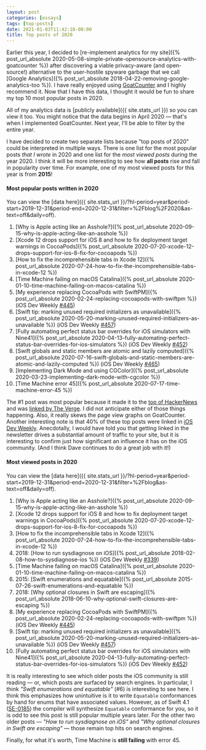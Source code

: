 ```yaml
---
layout: post
categories: [essays]
tags: [top-posts]
date: 2021-01-03T11:42:18-08:00
title: Top posts of 2020
---
```


Earlier this year, I decided to [re-implement analytics for my site]({% post_url_absolute 2020-05-08-simple-private-opensource-analytics-with-goatcounter %}) after discovering a viable privacy-aware (and open-source!) alternative to the user-hostile spyware garbage that we call [Google Analytics]({% post_url_absolute 2018-04-22-removing-google-analytics-too %}). I have really enjoyed using [GoatCounter](https://www.goatcounter.com) and I highly recommend it. Now that I have this data, I thought it would be fun to share my top 10 most popular posts in 2020.

<!--excerpt-->

All of my analytics data is [publicly available]({{ site.stats_url }}) so you can view it too. You might notice that the data begins in April 2020 &mdash; that's when I implemented GoatCounter. Next year, I'll be able to filter by the entire year. 

I have decided to create two separate lists because "top posts of 2020" could be interpreted in multiple ways. There is one list for the most popular posts *that I wrote* in 2020 and one list for the *most viewed posts* during the year 2020. I think it will be more interesting to see how **all posts** rise and fall in popularity over time. For example, one of my most viewed posts for this year is from **2015**! 

#### Most popular posts written in 2020

You can view the [data here]({{ site.stats_url }}/?hl-period=year&period-start=2019-12-31&period-end=2020-12-31&filter=%2Fblog%2F2020&as-text=off&daily=off).

1. [Why is Apple acting like an Asshole?]({% post_url_absolute 2020-09-15-why-is-apple-acting-like-an-asshole %})
1. [Xcode 12 drops support for iOS 8 and how to fix deployment target warnings in CocoaPods]({% post_url_absolute 2020-07-20-xcode-12-drops-support-for-ios-8-fix-for-cocoapods %})
1. [How to fix the incomprehensible tabs in Xcode 12]({% post_url_absolute 2020-07-24-how-to-fix-the-incomprehensible-tabs-in-xcode-12 %})
1. [Time Machine failing on macOS Catalina]({% post_url_absolute 2020-01-10-time-machine-failing-on-macos-catalina %})
1. [My experience replacing CocoaPods with SwiftPM]({% post_url_absolute 2020-02-24-replacing-cocoapods-with-swiftpm %}) (iOS Dev Weekly [#445](https://iosdevweekly.com/issues/445#tools))
1. [Swift tip: marking unused required initializers as unavailable]({% post_url_absolute 2020-05-20-marking-unused-required-initializers-as-unavailable %}) (iOS Dev Weekly [#457](https://iosdevweekly.com/issues/457#code))
1. [Fully automating perfect status bar overrides for iOS simulators with Nine41]({% post_url_absolute 2020-04-13-fully-automating-perfect-status-bar-overrides-for-ios-simulators %}) (iOS Dev Weekly [#452](https://iosdevweekly.com/issues/452#tools))
1. [Swift globals and static members are atomic and lazily computed]({% post_url_absolute 2020-07-16-swift-globals-and-static-members-are-atomic-and-lazily-computed %}) (iOS Dev Weekly [#465](https://iosdevweekly.com/issues/465#code))
1. [Implementing Dark Mode and using CGColor]({% post_url_absolute 2020-03-23-implementing-dark-mode-with-cgcolor %})
1. [Time Machine error 45]({% post_url_absolute 2020-07-17-time-machine-error-45 %})

The #1 post was most popular because it made it to the [top of HackerNews](https://news.ycombinator.com/item?id=24490326) and was [linked by The Verge](https://www.theverge.com/2020/9/16/21439674/ios-14-developers-iphone-surprise-release-golden-master-beta-development). I did not anticipate either of those things happening. Also, it really skews the page view graphs on GoatCounter. Another interesting note is that 40% of these top posts were linked in [iOS Dev Weekly](https://iosdevweekly.com). Anecdotally, I would have told you that getting linked in the newsletter drives a substantial amount of traffic to your site, but it is interesting to confirm just how significant an influence it has on the iOS community. (And I think Dave continues to do a great job with it!)

#### Most viewed posts in 2020

You can view the [data here]({{ site.stats_url }}/?hl-period=year&period-start=2019-12-31&period-end=2020-12-31&filter=%2Fblog&as-text=off&daily=off).

1. [Why is Apple acting like an Asshole?]({% post_url_absolute 2020-09-15-why-is-apple-acting-like-an-asshole %})
1. [Xcode 12 drops support for iOS 8 and how to fix deployment target warnings in CocoaPods]({% post_url_absolute 2020-07-20-xcode-12-drops-support-for-ios-8-fix-for-cocoapods %})
1. [How to fix the incomprehensible tabs in Xcode 12]({% post_url_absolute 2020-07-24-how-to-fix-the-incomprehensible-tabs-in-xcode-12 %})
1. 2018: [How to run sysdiagnose on iOS]({% post_url_absolute 2018-02-08-how-to-sysdiagnose-ios %}) (iOS Dev Weekly [#339](https://iosdevweekly.com/issues/339#tools))
1. [Time Machine failing on macOS Catalina]({% post_url_absolute 2020-01-10-time-machine-failing-on-macos-catalina %})
1. 2015: [Swift enumerations and equatable]({% post_url_absolute 2015-07-26-swift-enumerations-and-equatable %})
1. 2018: [Why optional closures in Swift are escaping]({% post_url_absolute 2018-06-10-why-optional-swift-closures-are-escaping %})
1. [My experience replacing CocoaPods with SwiftPM]({% post_url_absolute 2020-02-24-replacing-cocoapods-with-swiftpm %}) (iOS Dev Weekly [#445](https://iosdevweekly.com/issues/445#tools))
1. [Swift tip: marking unused required initializers as unavailable]({% post_url_absolute 2020-05-20-marking-unused-required-initializers-as-unavailable %}) (iOS Dev Weekly [#457](https://iosdevweekly.com/issues/457#code))
1. [Fully automating perfect status bar overrides for iOS simulators with Nine41]({% post_url_absolute 2020-04-13-fully-automating-perfect-status-bar-overrides-for-ios-simulators %}) (iOS Dev Weekly [#452](https://iosdevweekly.com/issues/452#tools))

It is really interesting to see which older posts the iOS community is still reading &mdash; or, which posts are surfaced by search engines. In particular, I think *"Swift enumerations and equatable"* (#6) is interesting to see here. I think this emphasizes how unintuitive is it to write `Equatable` conformances by hand for enums that have associated values. However, as of Swift 4.1 ([SE-0185](https://github.com/apple/swift-evolution/blob/main/proposals/0185-synthesize-equatable-hashable.md)) the compiler will synthesize `Equatable` conformance for you, so it is odd to see this post is still popular multiple years later. For the other two older posts &mdash; *"How to run sysdiagnose on iOS"* and *"Why optional closures in Swift are escaping"* &mdash; those remain top hits on search engines.

Finally, for what it's worth, Time Machine is **still failing** with error 45.
